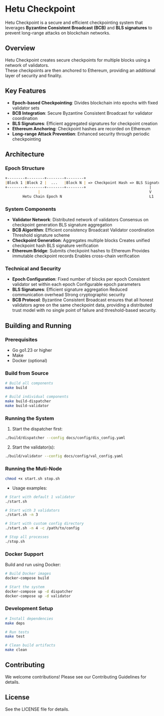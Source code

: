 # Hetu Checkpoint

Hetu Checkpoint is a secure and efficient checkpointing system that leverages **Byzantine Consistent Broadcast (BCB)** and **BLS signatures** to prevent long-range attacks on blockchain networks.

## Overview

Hetu Checkpoint creates secure checkpoints for multiple blocks using a network of validators.   
These checkpoints are then anchored to Ethereum, providing an additional layer of security and finality.

## Key Features

- **Epoch-based Checkpointing**: Divides blockchain into epochs with fixed validator sets
- **BCB Integration**: Secure Byzantine Consistent Broadcast for validator coordination
- **BLS Signatures**: Efficient aggregated signatures for checkpoint creation
- **Ethereum Anchoring**: Checkpoint hashes are recorded on Ethereum
- **Long-range Attack Prevention**: Enhanced security through periodic checkpointing

## Architecture

### Epoch Structure
```ascii:/README.md
+--------+--------+--------+--------+
|Block 1 |Block 2 |  ...   |Block N | => Checkpoint Hash => BLS Signatures
+--------+--------+--------+--------+                             |
               |                                                  V
        Hetu Chain Epoch N                                        L1
```            
### System Components

- **Validator Network**: Distributed network of validators Consensus on checkpoint generation BLS signature aggregation
- **BCB Algorithm**: Efficient consistency Broadcast Validator coordination Threshold signature scheme
- **Checkpoint Generation**: Aggregates multiple blocks Creates unified checkpoint hash BLS signature verification
- **Ethereum Bridge**: Submits checkpoint hashes to Ethereum Provides immutable checkpoint records Enables cross-chain verification

### Technical and Security

- **Epoch Configuration**: Fixed number of blocks per epoch Consistent validator set within each epoch Configurable epoch parameters
- **BLS Signatures**: Efficient signature aggregation Reduced communication overhead Strong cryptographic security
- **BCB Protocol**: Byzantine Consistent Broadcast ensures that all honest validators agree on the same checkpoint data, providing a distributed trust model with no single point of failure and threshold-based security.

## Building and Running

### Prerequisites
- Go go1.23 or higher
- Make
- Docker (optional)

### Build from Source
```bash
# Build all components
make build

# Build individual components
make build-dispatcher
make build-validator
```

### Running the System
1. Start the dispatcher first:
```bash
./build/dispatcher --config docs/config/dis_config.yaml
```

2. Start the validator(s):
```bash
./build/validator --config docs/config/val_config.yaml
```

### Running the Muti-Node

```bash
chmod +x start.sh stop.sh
```

- Usage examples:

```bash
# Start with default 1 validator
./start.sh

# Start with 3 validators
./start.sh -n 3

# Start with custom config directory
./start.sh -n 4 -c /path/to/config

# Stop all processes
./stop.sh
```

### Docker Support
Build and run using Docker:
```bash
# Build Docker images
docker-compose build

# Start the system
docker-compose up -d dispatcher
docker-compose up -d validator
```

### Development Setup
```bash
# Install dependencies
make deps

# Run tests
make test

# Clean build artifacts
make clean
```

## Contributing
We welcome contributions! Please see our Contributing Guidelines for details.

## License
See the LICENSE file for details.